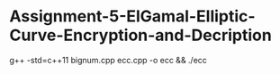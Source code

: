 # Assignment-5-ElGamal-Elliptic-Curve-Encryption-and-Decription
g++ -std=c++11 bignum.cpp ecc.cpp -o ecc && ./ecc
